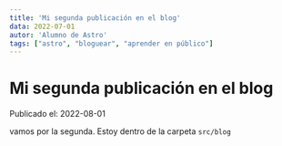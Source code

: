```yaml
---
title: 'Mi segunda publicación en el blog'
data: 2022-07-01 
autor: 'Alumno de Astro' 
tags: ["astro", "bloguear", "aprender en público"]
---
```

# Mi segunda publicación en el blog

Publicado el: 2022-08-01

vamos por la segunda. Estoy dentro de la carpeta `src/blog`